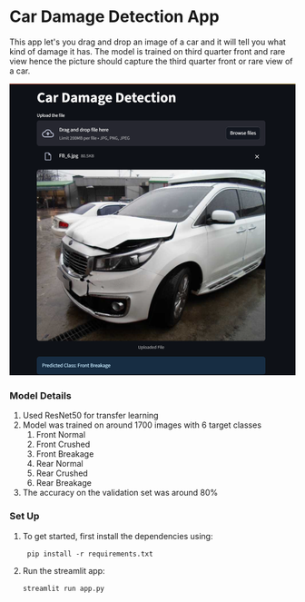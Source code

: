 # Car Damage Detection App

This app let's you drag and drop an image of a car and it will tell you what kind of damage it has.
The model is trained on third quarter front and rare view hence the picture should capture the third quarter front or rare view of a car. 

![app](app_screenshot.png)

### Model Details
1. Used ResNet50 for transfer learning
2. Model was trained on around 1700 images with 6 target classes
   1. Front Normal
   1. Front Crushed
   1. Front Breakage
   1. Rear Normal
   1. Rear Crushed
   1. Rear Breakage
9. The accuracy on the validation set was around 80%

### Set Up

1. To get started, first install the dependencies using:
    ```commandline
     pip install -r requirements.txt
    ```
   
2. Run the streamlit app:
   ```commandline
   streamlit run app.py